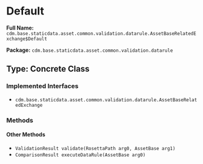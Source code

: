 # Default

**Full Name:** `cdm.base.staticdata.asset.common.validation.datarule.AssetBaseRelatedExchange$Default`

**Package:** `cdm.base.staticdata.asset.common.validation.datarule`

## Type: Concrete Class

### Implemented Interfaces

- `cdm.base.staticdata.asset.common.validation.datarule.AssetBaseRelatedExchange`

### Methods

#### Other Methods

- `ValidationResult validate(RosettaPath arg0, AssetBase arg1)`
- `ComparisonResult executeDataRule(AssetBase arg0)`

